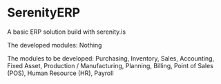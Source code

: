 # SerenityERP
A basic ERP solution build with serenity.is

The developed modules:
Nothing

The modules to be developed:
Purchasing,
Inventory,
Sales,
Accounting,
Fixed Asset,
Production / Manufacturing,
Planning,
Billing,
Point of Sales (POS),
Human Resource (HR),
Payroll

